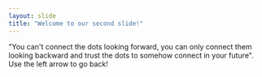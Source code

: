 ```yaml
---
layout: slide
title: "Welcome to our second slide!"
---
```

"You can't connect the dots looking forward, you can only connect them looking backward and trust the dots to somehow connect in your future".
Use the left arrow to go back!
